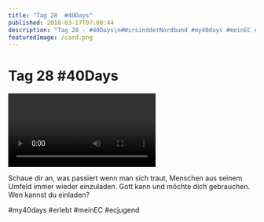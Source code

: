 ```yaml
---
title: "Tag 28  #40Days"
published: 2018-03-17T07:00:44
description: "Tag 28 - #40Days\n#WirsindderNordbund #my40days #meinEC #ecjugend"
featuredImage: /card.png
---
```


# Tag 28  #40Days



<video preload="metadata" controls="controls"><source type="video/mp4" src="/old/40DAYS_03-17_OUT-tag-28_video.mp4"><a href="/old/40DAYS_03-17_OUT-tag-28_video.mp4">https://www.ec-nordbund.de/wp-content/uploads/40DAYS_03-17_OUT-tag-28_video.mp4</a></video>

Schaue dir an, was passiert wenn man sich traut, Menschen aus seinem Umfeld immer wieder einzuladen. Gott kann und möchte dich gebrauchen. Wen kannst du einladen?

#my40days #erlebt #meinEC #ecjugend
